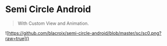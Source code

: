 # Semi Circle Android

> With Custom View and Animation.

![https://github.com/blacroix/semi-circle-android/blob/master/sc/sc0.png?raw=true]()